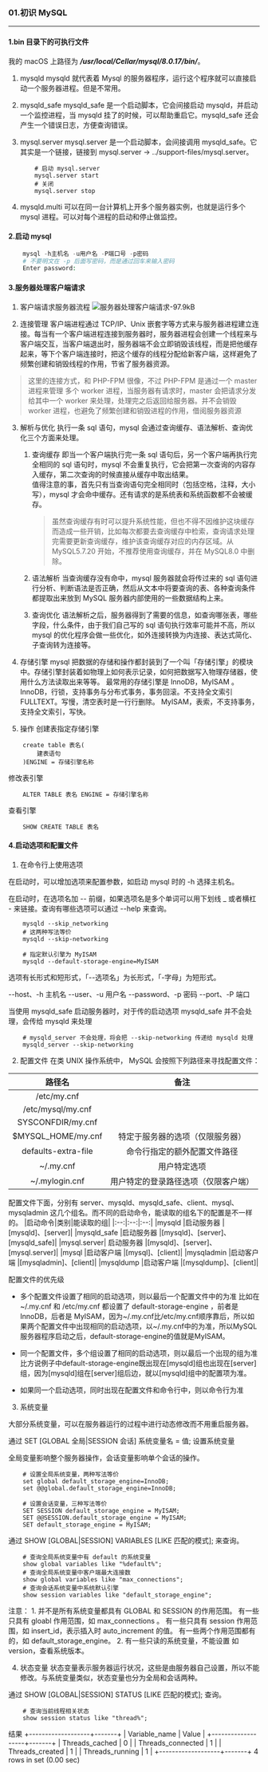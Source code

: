 ### 01.初识 MySQL
---

#### 1.bin 目录下的可执行文件
我的 macOS 上路径为 ***/usr/local/Cellar/mysql/8.0.17/bin/***。

1. mysqld
    mysqld 就代表着 Mysql 的服务器程序，运行这个程序就可以直接启动一个服务器进程。但是不常用。
2. mysqld_safe
    mysqld_safe 是一个启动脚本，它会间接启动 mysqld，并启动一个监控进程，当 mysqld 挂了的时候，可以帮助重启它。mysqld_safe 还会产生一个错误日志，方便查询错误。
3. mysql.server
    mysql.server 是一个启动脚本，会间接调用 mysqld_safe。它其实是一个链接，链接到 mysql.server -> ../support-files/mysql.server。
    
    ```shell
        # 启动 mysql.server
        mysql.server start
        # 关闭 
        mysql.server stop
    ```
4. mysqld.multi
    可以在同一台计算机上开多个服务器实例，也就是运行多个 mysql 进程。可以对每个进程的启动和停止做监控。

#### 2.启动 mysql

```php
    mysql -h主机名 -u用户名 -P端口号 -p密码
    # 不要明文在 -p 后面写密码，而是通过回车来输入密码
    Enter password:
```

#### 3.服务器处理客户端请求
1. 客户端请求服务器流程
![服务器处理客户端请求-97.9kB](https://user-gold-cdn.xitu.io/2018/12/28/167f4c7b99f87e1c?w=842&h=559&f=png&s=100231)

2. 连接管理
    客户端进程通过 TCP/IP、Unix 嵌套字等方式来与服务器进程建立连接。每当有一个客户端进程连接到服务器时，服务器进程会创建一个线程来与客户端交互，当客户端退出时，服务器端不会立即销毁该线程，而是把他缓存起来，等下个客户端连接时，把这个缓存的线程分配给新客户端，这样避免了频繁创建和销毁线程的作用，节省了服务器资源。
    
> 这里的连接方式，和 PHP-FPM 很像，不过 PHP-FPM 是通过一个 master 进程来管理
多个 worker 进程，当服务器有请求时，master 会把请求分发给其中一个 worker 来处理，处理完之后返回给服务器。并不会销毁 worker 进程，也避免了频繁创建和销毁进程的作用，借阅服务器资源

3. 解析与优化
    执行一条 sql 语句，mysql 会通过查询缓存、语法解析、查询优化三个方面来处理。
    1. 查询缓存
        即当一个客户端执行完一条 sql 语句后，另一个客户端再执行完全相同的 sql 语句时，mysql 不会重复执行，它会把第一次查询的内容存入缓存，第二次查询的时候直接从缓存中取出结果。  
        值得注意的事，首先只有当查询语句完全相同时（包括空格，注释，大小写），mysql 才会命中缓存。还有请求的是系统表和系统函数都不会被缓存。
        
        > 虽然查询缓存有时可以提升系统性能，但也不得不因维护这块缓存⽽造成⼀些开销，⽐如每次都要去查询缓存中检索，查询请求处理完需要更新查询缓存，维护该查询缓存对应的内存区域。从 MySQL5.7.20 开始，不推荐使⽤查询缓存，并在 MySQL8.0 中删除。
        
    2. 语法解析
        当查询缓存没有命中，mysql 服务器就会将传过来的 sql 语句进行分析、判断语法是否正确，然后从⽂本中将要查询的表、各种查询条件 都提取出来放到 MySQL 服务器内部使⽤的⼀些数据结构上来。
        
    3. 查询优化
        语法解析之后，服务器得到了需要的信息，如查询哪张表，哪些字段，什么条件，由于我们自己写的 sql 语句执行效率可能并不高，所以 mysql 的优化程序会做一些优化，如外连接转换为内连接、表达式简化、⼦查询转为连接等。


4. 存储引擎
    mysql 把数据的存储和操作都封装到了一个叫「存储引擎」的模块中。存储引擎封装着如物理上如何表示记录，如何把数据写入物理存储器，使用什么方法读取出来等等。
    最常用的存储引擎是 InnoDB，MyISAM 。
    InnoDB，行锁，支持事务与分布式事务，事务回滚。不支持全文索引 FULLTEXT。写慢，清空表时是一行行删除。
    MyISAM，表索，不支持事务，支持全文索引，写快。
    
    
5. 操作
创建表指定存储引擎
```mysql
    create table 表名(
        建表语句
    )ENGINE = 存储引擎名称
```
修改表引擎
```mysql
    ALTER TABLE 表名 ENGINE = 存储引擎名称
```

查看引擎
```mysql
    SHOW CREATE TABLE 表名
```


#### 4.启动选项和配置文件
1. 在命令⾏上使⽤选项

在启动时，可以增加选项来配置参数，如启动 mysql 时的 -h 选择主机名。

在启动时，在选项名加 -- 前缀，如果选项名是多个单词可以用下划线 _ 或者横杠 - 来链接。查询有哪些选项可以通过 --help 来查询。
```shell
    mysqld --skip_networking
    # 这两种写法等价 
    mysqld --skip-networking
    
    # 指定默认引擎为 MyISAM
    mysqld --default-storage-engine=MyISAM
```

选项有长形式和短形式，「--选项名」为长形式，「-字母」为短形式。

--host、-h 主机名
--user、-u 用户名
--password、-p 密码
--port、-P 端⼝

当使用 mysqld_safe 启动服务器时，对于传的启动选项 mysqld_safe 并不会处理，会传给 mysqld 来处理

```shell
    # mysqld_server 不会处理，将会把 --skip-networking 传递给 mysqld 处理
    mysqld_server --skip-networking
```
2. 配置文件
 在类 UNIX 操作系统中， MySQL 会按照下列路径来寻找配置⽂件：

|路径名|备注|
|:--:|:--:|
|/etc/my.cnf| |
|/etc/mysql/my.cnf| |
|SYSCONFDIR/my.cnf| |
|$MYSQL_HOME/my.cnf|特定于服务器的选项（仅限服务器）|
|defaults-extra-file|命令⾏指定的额外配置⽂件路径|
|~/.my.cnf|⽤户特定选项|
|~/.mylogin.cnf|用户特定的登录路径选项（仅限客户端）|

配置文件下面，分别有 server、mysqld、mysqld_safe、client、mysql、mysqladmin 这几个组名。而不同的启动命令，能读取的组名下的配置是不一样的。
|启动命令|类别|能读取的组|
|:--:|:--:|:--:|
|mysqld	|启动服务器	|[mysqld]、[server]|
|mysqld_safe	|启动服务器	|[mysqld]、[server]、[mysqld_safe]|
|mysql.server|	启动服务器	|[mysqld]、[server]、[mysql.server]|
|mysql	|启动客户端	|[mysql]、[client]|
|mysqladmin	|启动客户端	|[mysqladmin]、[client]|
|mysqldump	|启动客户端	|[mysqldump]、[client]|

配置文件的优先级
 * 多个配置文件设置了相同的启动选项，则以最后一个配置文件中的为准
    比如在 ~/.my.cnf 和 /etc/my.cnf 都设置了 default-storage-engine ，前者是 InnoDB，后者是 MyISAM，因为~/.my.cnf比/etc/my.cnf顺序靠后，所以如果两个配置文件中出现相同的启动选项，以~/.my.cnf中的为准，所以MySQL服务器程序启动之后，default-storage-engine的值就是MyISAM。

 * 同一个配置文件，多个组设置了相同的启动选项，则以最后一个出现的组为准
     比方说例子中default-storage-engine既出现在[mysqld]组也出现在[server]组，因为[mysqld]组在[server]组后边，就以[mysqld]组中的配置项为准。
     
 * 如果同一个启动选项，同时出现在配置文件和命令行中，则以命令行为准    


3. 系统变量

大部分系统变量，可以在服务器运行的过程中进行动态修改而不用重启服务器。

通过 SET [GLOBAL 全局|SESSION 会话] 系统变量名 = 值; 设置系统变量

全局变量影响整个服务器操作，会话变量影响单个会话的操作。


```mysql
    # 设置全局系统变量，两种写法等价
    set global default_storage_engine=InnoDB;
    set @@global.default_storage_engine=InnoDB;
    
    # 设置会话变量，三种写法等价
    SET SESSION default_storage_engine = MyISAM;
    SET @@SESSION.default_storage_engine = MyISAM;
    SET default_storage_engine = MyISAM;
```


通过 SHOW [GLOBAL|SESSION] VARIABLES [LIKE 匹配的模式]; 来查询。
```mysql 
    # 查询全局系统变量中有 default 的系统变量
    show global variables like "%default%";
    # 查询全局系统变量中客户端最大连接数
    show global variables like "max_connections";
    # 查询会话系统变量中系统默认引擎
    show session variables like "default_storage_engine";
```

注意：
    1. 并不是所有系统变量都具有 GLOBAL 和 SESSION 的作用范围。
        有一些只具有 gloabl 作用范围，如 max_connections 。
        有一些只具有 session 作用范围，如 insert_id，表示插入时 auto_increment 的值。
        有一些两个作用范围都有的，如 default_storage_engine。
    2. 有一些只读的系统变量，不能设置
        如 version，查看系统版本。

4. 状态变量
状态变量表示服务器运行状况，这些是由服务器自己设置，所以不能修改。与系统变量类似，状态变量也分为全局和会话两种。

通过 SHOW [GLOBAL|SESSION] STATUS [LIKE 匹配的模式]; 查询。

```mysql
    # 查询当前线程相关状态
    show session status like "thread%";
```
结果
+-------------------+-------+
| Variable_name     | Value |
+-------------------+-------+
| Threads_cached    | 0     |
| Threads_connected | 1     |
| Threads_created   | 1     |
| Threads_running   | 1     |
+-------------------+-------+
4 rows in set (0.00 sec)
